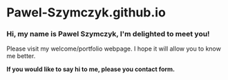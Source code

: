 # Pawel-Szymczyk.github.io

### Hi, my name is Pawel Szymczyk, I'm delighted to meet you!

Please visit my welcome/portfolio webpage. 
I hope it will allow you to know me better.

**If you would like to say hi to me, please you contact form.**
